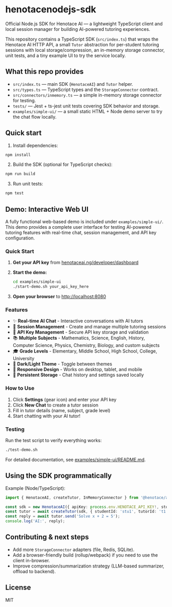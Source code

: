 # henotacenodejs-sdk

Official Node.js SDK for Henotace AI — a lightweight TypeScript client and local session manager for building AI-powered tutoring experiences.

This repository contains a TypeScript SDK (`src/index.ts`) that wraps the Henotace AI HTTP API, a small `Tutor` abstraction for per-student tutoring sessions with local storage/compression, an in-memory storage connector, unit tests, and a tiny example UI to try the service locally.

## What this repo provides

- `src/index.ts` — main SDK (`HenotaceAI`) and `Tutor` helper.
- `src/types.ts` — TypeScript types and the `StorageConnector` contract.
- `src/connectors/inmemory.ts` — a simple in-memory storage connector for testing.
- `tests/` — Jest + ts-jest unit tests covering SDK behavior and storage.
- `examples/simple-ui/` — a small static HTML + Node demo server to try the chat flow locally.

## Quick start

1. Install dependencies:

```bash
npm install
```

2. Build the SDK (optional for TypeScript checks):

```bash
npm run build
```

3. Run unit tests:

```bash
npm test
```

## Demo: Interactive Web UI

A fully functional web-based demo is included under `examples/simple-ui/`. This demo provides a complete user interface for testing AI-powered tutoring features with real-time chat, session management, and API key configuration.

### Quick Start

1. **Get your API key** from [henotaceai.ng/developer/dashboard](https://www.henotaceai.ng/developer/dashboard)

2. **Start the demo:**
   ```bash
   cd examples/simple-ui
   ./start-demo.sh your_api_key_here
   ```

3. **Open your browser** to [http://localhost:8080](http://localhost:8080)

### Features

- ✨ **Real-time AI Chat** - Interactive conversations with AI tutors
- 🎯 **Session Management** - Create and manage multiple tutoring sessions  
- 🔑 **API Key Management** - Secure API key storage and validation
- 📚 **Multiple Subjects** - Mathematics, Science, English, History, Computer Science, Physics, Chemistry, Biology, and custom subjects
- 🎓 **Grade Levels** - Elementary, Middle School, High School, College, University
- 🌙 **Dark/Light Theme** - Toggle between themes
- 📱 **Responsive Design** - Works on desktop, tablet, and mobile
- 💾 **Persistent Storage** - Chat history and settings saved locally

### How to Use

1. Click **Settings** (gear icon) and enter your API key
2. Click **New Chat** to create a tutor session
3. Fill in tutor details (name, subject, grade level)
4. Start chatting with your AI tutor!

### Testing

Run the test script to verify everything works:
```bash
./test-demo.sh
```

For detailed documentation, see [examples/simple-ui/README.md](examples/simple-ui/README.md).

## Using the SDK programmatically

Example (Node/TypeScript):

```ts
import { HenotaceAI, createTutor, InMemoryConnector } from '@henotace/ai-sdk';

const sdk = new HenotaceAI({ apiKey: process.env.HENOTACE_API_KEY!, storage: new InMemoryConnector() });
const tutor = await createTutor(sdk, { studentId: 'stu1', tutorId: 't1', tutorName: 'Math Tutor', subject: { id: 'math', name: 'Mathematics', topic: 'algebra' } });
const reply = await tutor.send('Solve x + 2 = 5');
console.log('AI:', reply);
```

## Contributing & next steps

- Add more `StorageConnector` adapters (file, Redis, SQLite).
- Add a browser-friendly build (rollup/webpack) if you need to use the client in-browser.
- Improve compression/summarization strategy (LLM-based summarizer, offload to backend).

## License

MIT
